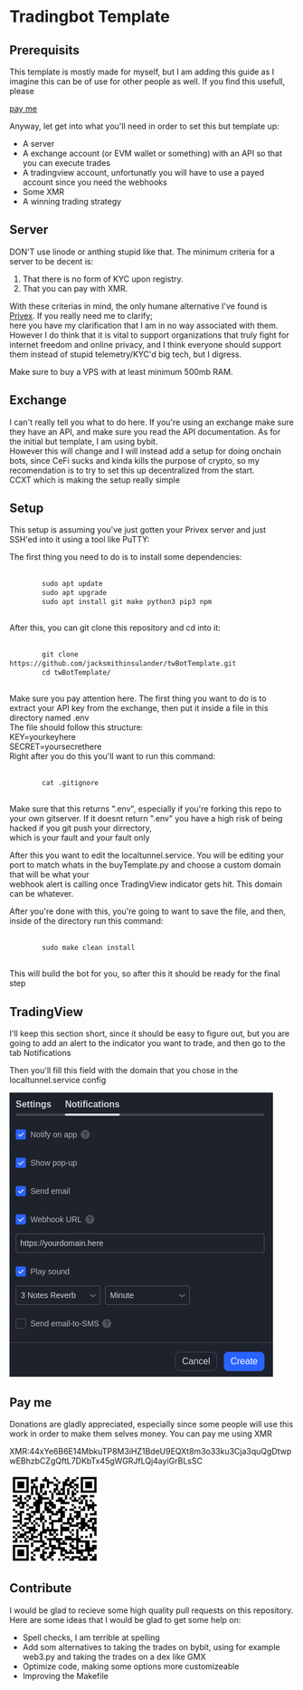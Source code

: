 <h1>Tradingbot Template</h1>

<h2>Prerequisits</h2>
<p>This template is mostly made for myself, but I am adding this guide as I imagine this can be of use for other people as well. If you find this usefull, please </p>
<a href="https://github.com/jacksmithinsulander/twBotTemplate#pay-me">pay me</a>
<p>Anyway, let get into what you'll need in order to set this but template up:</p>
<ul>
	<li>A server</li>
	<li>A exchange account (or EVM wallet or something) with an API so that you can execute trades</li>
	<li>A tradingview account, unfortunatly you will have to use a payed account since you need the webhooks</li>
	<li>Some XMR</li>
	<li>A winning trading strategy</li>
</ul>
<h2>Server</h2>
<p>DON'T use linode or anthing stupid like that. The minimum criteria for a server to be decent is:</p>
<ol>
	<li>That there is no form of KYC upon registry.</li>
	<li>That you can pay with XMR.</li>
</ol>
<p>With these criterias in mind, the only humane alternative I've found is <a href="https://www.privex.io/">Privex</a>. If you really need me to clarify; </br> 
here you have my clarification that I am in no way associated with them. However I do think that it is vital to support organizations that truly fight for </br>
internet freedom and online privacy, and I think everyone should support them instead of stupid telemetry/KYC'd big tech, but I digress.</p>
<p>Make sure to buy a VPS with at least minimum 500mb RAM.</p>
<h2>Exchange</h2>
<p>I can't really tell you what to do here. If you're using an exchange make sure they have an API, and make sure you read the API documentation. As for the initial but template, I am using bybit.</br>
However this will change and I will instead add a setup for doing onchain bots, since CeFi sucks and kinda kills the purpose of crypto, so my recomendation is to try to set this up decentralized from the start. </br 
The only reason I am using bybit is because it plays well with <a href="https://github.com/ccxt/ccxt"> CCXT</a> which is making the setup really simple <br></p>
<h2>Setup</h2>
<p>This setup is assuming you've just gotten your Privex server and just SSH'ed into it using a tool like PuTTY:</p>
<p>The first thing you need to do is to install some dependencies:</p>
<pre>
	<code>
		sudo apt update
		sudo apt upgrade
		sudo apt install git make python3 pip3 npm
	</code>
</pre>
<p>After this, you can git clone this repository and cd into it:</p>
<pre>
	<code>
		git clone https://github.com/jacksmithinsulander/twBotTemplate.git
		cd twBotTemplate/
	</code>
</pre>
<p>Make sure you pay attention here. The first thing you want to do is to extract your API key from the exchange, then put it inside a file in this directory named <bold>.env</bold> <br>
The file should follow this structure: </br>
KEY=yourkeyhere <br>
SECRET=yoursecrethere<br>
Right after you do this you'll want to run this command:</p>
<pre>
	<code>
		cat .gitignore
	</code>
</pre>
<p>Make sure that this returns ".env", especially if you're forking this repo to your own gitserver. If it doesnt return ".env" you have a high risk of being hacked if you git push your dirrectory,<br>
 which is your fault and your fault only</p>
<p>After this you want to edit the <bold>localtunnel.service</bold>. You will be editing your port to match whats in the <bol>buyTemplate.py</bold> and choose a custom domain that will be what your </br> 
webhook alert is calling once TradingView indicator gets hit. This domain can be whatever.</p>
<p>After you're done with this, you're going to want to save the file, and then, inside of the directory run this command:</p>
<pre>
	<code>
		sudo make clean install
	</code>
</pre>
<p>This will build the bot for you, so after this it should be ready for the final step</p>
<h2>TradingView</h2>
<p>I'll keep this section short, since it should be easy to figure out, but you are going to add an alert to the indicator you want to trade, and then go to the tab <bold>Notifications</bold></p>
<p>Then you'll fill this field with the domain that you chose in the <bold>localtunnel.service</bold> config</p>
<img src="webhookTW.png">
<h2>Pay me</h2>
<p>Donations are gladly appreciated, especially since some people will use this work in order to make them selves money. You can pay me using XMR</p>
<p>XMR:44xYe6B6E14MbkuTP8M3iHZ1BdeU9EQXt8m3o33ku3Cja3quQgDtwpwEBhzbCZgQftL7DKbTx45gWGRJfLQj4ayiGrBLsSC</p>
<img src="xmrQR.png">
<h2>Contribute</h2>
<p>I would be glad to recieve some high quality pull requests on this repository. Here are some ideas that I would be glad to get some help on: </p>
<ul>
	<li>Spell checks, I am terrible at spelling</li>
	<li>Add som alternatives to taking the trades on bybit, using for example web3.py and taking the trades on a dex like GMX</li>
	<li>Optimize code, making some options more customizeable</li>
	<li>Improving the Makefile</li>
</ul>
